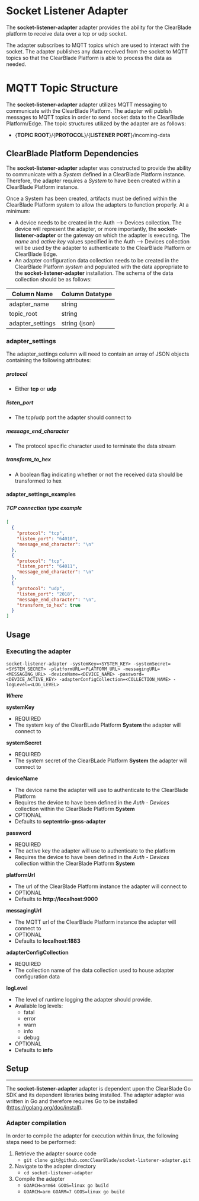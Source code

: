 # Socket Listener Adapter

The __socket-listener-adapter__ adapter provides the ability for the ClearBlade platform to receive data over a tcp or udp socket.

The adapter subscribes to MQTT topics which are used to interact with the socket. The adapter publishes any data received from the socket to MQTT topics so that the ClearBlade Platform is able to process the data as needed.

# MQTT Topic Structure
The __socket-listener-adapter__ adapter utilizes MQTT messaging to communicate with the ClearBlade Platform. The adapter will publish messages to MQTT topics in order to send socket data to the ClearBlade Platform/Edge. The topic structures utilized by the adapter are as follows:

  * {__TOPIC ROOT__}/{__PROTOCOL__}/{__LISTENER PORT__}/incoming-data

## ClearBlade Platform Dependencies
The __socket-listener-adapter__ adapter was constructed to provide the ability to communicate with a _System_ defined in a ClearBlade Platform instance. Therefore, the adapter requires a _System_ to have been created within a ClearBlade Platform instance.

Once a System has been created, artifacts must be defined within the ClearBlade Platform system to allow the adapters to function properly. At a minimum: 

  * A device needs to be created in the Auth --> Devices collection. The device will represent the adapter, or more importantly, the __socket-listener-adapter__ or the gateway on which the adapter is executing. The _name_ and _active key_ values specified in the Auth --> Devices collection will be used by the adapter to authenticate to the ClearBlade Platform or ClearBlade Edge. 
  * An adapter configuration data collection needs to be created in the ClearBlade Platform _system_ and populated with the data appropriate to the __socket-listener-adapter__ installation. The schema of the data collection should be as follows:


| Column Name      | Column Datatype |
| ---------------- | --------------- |
| adapter_name     | string          |
| topic_root       | string          |
| adapter_settings | string (json)   |

### adapter_settings
The adapter_settings column will need to contain an array of JSON objects containing the following attributes:

##### protocol
* Either __tcp__ or __udp__

##### listen_port
* The tcp/udp port the adapter should connect to

##### message_end_character
* The protocol specific character used to terminate the data stream

##### transform_to_hex
* A boolean flag indicating whether or not the received data should be transformed to hex

#### adapter_settings_examples

##### TCP connection type example
```json
[
  {
    "protocol": "tcp",
    "listen_port": "64010",
    "message_end_character": "\n"
  },
  {
    "protocol": "tcp",
    "listen_port": "64011",
    "message_end_character": "\n"
  },
  {
    "protocol": "udp",
    "listen_port": "2018",
    "message_end_character": "\n",
    "transform_to_hex": true
  }
]
```

## Usage

### Executing the adapter

`socket-listener-adapter -systemKey=<SYSTEM_KEY> -systemSecret=<SYSTEM_SECRET> -platformURL=<PLATFORM_URL> -messagingURL=<MESSAGING_URL> -deviceName=<DEVICE_NAME> -password=<DEVICE_ACTIVE_KEY> -adapterConfigCollection=<COLLECTION_NAME> -logLevel=<LOG_LEVEL>`

   __*Where*__ 

   __systemKey__
  * REQUIRED
  * The system key of the ClearBLade Platform __System__ the adapter will connect to

   __systemSecret__
  * REQUIRED
  * The system secret of the ClearBLade Platform __System__ the adapter will connect to
   
   __deviceName__
  * The device name the adapter will use to authenticate to the ClearBlade Platform
  * Requires the device to have been defined in the _Auth - Devices_ collection within the ClearBlade Platform __System__
  * OPTIONAL
  * Defaults to __septentrio-gnss-adapter__
   
   __password__
  * REQUIRED
  * The active key the adapter will use to authenticate to the platform
  * Requires the device to have been defined in the _Auth - Devices_ collection within the ClearBlade Platform __System__
   
   __platformUrl__
  * The url of the ClearBlade Platform instance the adapter will connect to
  * OPTIONAL
  * Defaults to __http://localhost:9000__

   __messagingUrl__
  * The MQTT url of the ClearBlade Platform instance the adapter will connect to
  * OPTIONAL
  * Defaults to __localhost:1883__

   __adapterConfigCollection__
  * REQUIRED 
  * The collection name of the data collection used to house adapter configuration data

   __logLevel__
  * The level of runtime logging the adapter should provide.
  * Available log levels:
    * fatal
    * error
    * warn
    * info
    * debug
  * OPTIONAL
  * Defaults to __info__

## Setup
---
The __socket-listener-adapter__  adapter is dependent upon the ClearBlade Go SDK and its dependent libraries being installed. The adapter adapter was written in Go and therefore requires Go to be installed (https://golang.org/doc/install).

### Adapter compilation
In order to compile the adapter for execution within linux, the following steps need to be performed:

 1. Retrieve the adapter source code  
    * ```git clone git@github.com:ClearBlade/socket-listener-adapter.git```
 2. Navigate to the adapter directory  
    * ```cd socket-listener-adapter```
 4. Compile the adapter
    * ```GOARCH=arm64 GOOS=linux go build```
    * ```GOARCH=arm GOARM=7 GOOS=linux go build```

